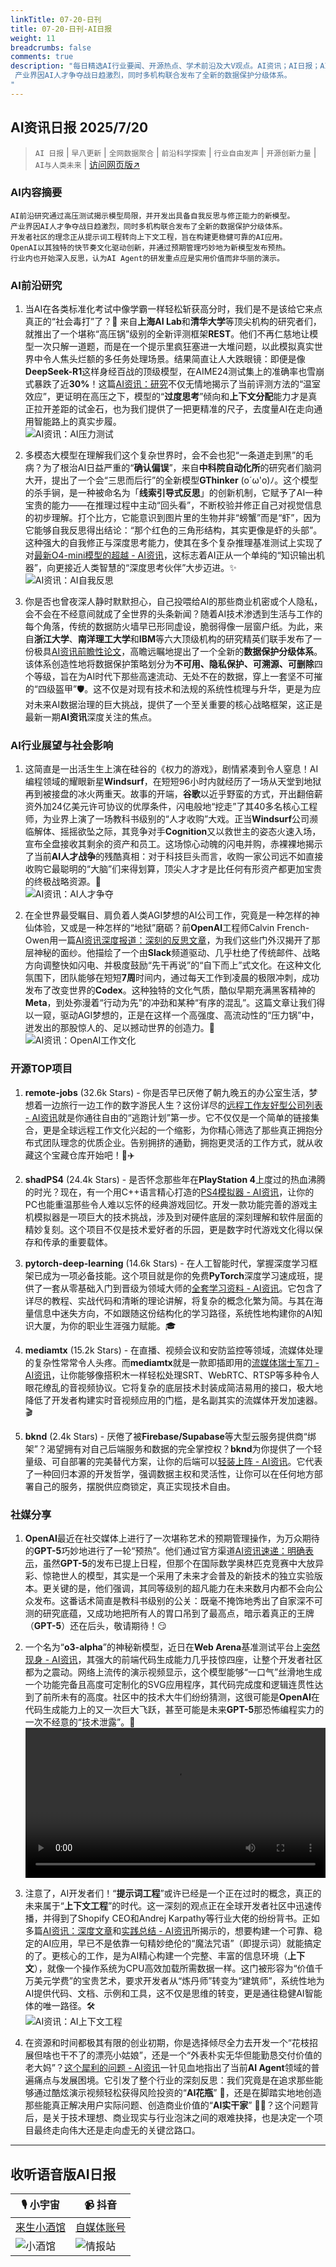 ```yaml
---
linkTitle: 07-20-日刊
title: 07-20-日刊-AI日报
weight: 11
breadcrumbs: false
comments: true
description: "每日精选AI行业要闻、开源热点、学术前沿及大V观点。AI资讯；AI日报；AI知识库；AI教程；AI资讯日报；AI工具；AI Daily News 。AI前沿研究通过高压测试揭示模型局限，并开发出具备自我反思与修正能力的新模型。 产业界因AI人才争夺战日趋激烈，同时多机构联合发布了全新的数据保护分级体系。"
---
```


## AI资讯日报 2025/7/20

>  `AI 日报` | `早八更新` | `全网数据聚合` | `前沿科学探索` | `行业自由发声` | `开源创新力量` | `AI与人类未来` | [访问网页版↗️](https://ai.hubtoday.app/)



### **AI内容摘要**

```
AI前沿研究通过高压测试揭示模型局限，并开发出具备自我反思与修正能力的新模型。
产业界因AI人才争夺战日趋激烈，同时多机构联合发布了全新的数据保护分级体系。
开发者社区的理念正从提示词工程转向上下文工程，旨在构建更稳健可靠的AI应用。
OpenAI以其独特的快节奏文化驱动创新，并通过预期管理巧妙地为新模型发布预热。
行业内也开始深入反思，认为AI Agent的研发重点应是实用价值而非华丽的演示。
```

### AI前沿研究

1.  当AI在各类标准化考试中像学霸一样轻松斩获高分时，我们是不是该给它来点真正的“社会毒打”了？🤔 来自**上海AI Lab**和**清华大学**等顶尖机构的研究者们，就推出了一个堪称“高压锅”级别的全新评测框架**REST**。他们不再仁慈地让模型一次只解一道题，而是在一个提示里疯狂塞进一大堆问题，以此模拟真实世界中令人焦头烂额的多任务处理场景。结果简直让人大跌眼镜：即便是像**DeepSeek-R1**这样身经百战的顶级模型，在AIME24测试集上的准确率也雪崩式暴跌了近**30%**！这篇[AI资讯：研究](https://arxiv.org/abs/2507.10541)不仅无情地揭示了当前评测方法的“温室效应”，更证明在高压之下，模型的“**过度思考**”倾向和**上下文分配**能力才是真正拉开差距的试金石，也为我们提供了一把更精准的尺子，去度量AI在走向通用智能路上的真实步履。
<br/>![AI资讯：AI压力测试](https://cdn.jsdmirror.com/gh/justlovemaki/imagehub@main/images/2025/07/news_01k0hwb125f86v5rpm7csv82r4.avif)<br/>

2.  多模态大模型在理解我们这个复杂世界时，会不会也犯“一条道走到黑”的毛病？为了根治AI日益严重的“**确认偏误**”，来自**中科院自动化所**的研究者们脑洞大开，提出了一个会“三思而后行”的全新模型**GThinker** (o´ω'o)ﾉ。这个模型的杀手锏，是一种被命名为「**线索引导式反思**」的创新机制，它赋予了AI一种宝贵的能力——在推理过程中主动“回头看”，不断校验并修正自己对视觉信息的初步理解。打个比方，它能意识到图片里的生物并非“螃蟹”而是“虾”，因为它能够自我反思得出结论：“那个红色的三角形结构，其实更像是虾的头部”。这种强大的自我修正与深度思考能力，使其在多个复杂推理基准测试上实现了对[最新O4-mini模型的超越 - AI资讯](https://arxiv.org/abs/2506.01078)，这标志着AI正从一个单纯的“知识输出机器”，向更接近人类智慧的“深度思考伙伴”大步迈进。✨
<br/>![AI资讯：AI自我反思](https://cdn.jsdmirror.com/gh/justlovemaki/imagehub@main/images/2025/07/news_01k0hwb4f0e3n81zcefqp9x3y4.avif)<br/>

3.  你是否也曾夜深人静时默默担心，自己投喂给AI的那些商业机密或个人隐私，会不会在不经意间就成了全世界的头条新闻？随着AI技术渗透到生活与工作的每个角落，传统的数据防火墙早已形同虚设，脆弱得像一层窗户纸。为此，来自**浙江大学**、**南洋理工大学**和**IBM**等六大顶级机构的研究精英们联手发布了一份极具[AI资讯前瞻性论文](https://arxiv.org/abs/2507.03034)，高瞻远瞩地提出了一个全新的**数据保护分级体系**。该体系创造性地将数据保护策略划分为**不可用、隐私保护、可溯源、可删除**四个等级，旨在为AI时代下那些高速流动、无处不在的数据，穿上一套坚不可摧的“四级盔甲”🛡️。这不仅是对现有技术和法规的系统性梳理与升华，更是为应对未来AI数据治理的巨大挑战，提供了一个至关重要的核心战略框架，这正是最新一期**AI资讯**深度关注的焦点。

### AI行业展望与社会影响

1.  这简直是一出活生生上演在硅谷的《权力的游戏》，剧情紧凑到令人窒息！AI编程领域的耀眼新星**Windsurf**，在短短96小时内就经历了一场从天堂到地狱再到被接盘的冰火两重天。故事的开端，**谷歌**以近乎野蛮的方式，开出翻倍薪资外加24亿美元许可协议的优厚条件，闪电般地“挖走”了其40多名核心工程师，为业界上演了一场教科书级别的“人才收购”大戏。正当**Windsurf**公司濒临解体、摇摇欲坠之际，其竞争对手**Cognition**又以救世主的姿态火速入场，宣布全盘接收其剩余的资产和员工。这场惊心动魄的闪电并购，赤裸裸地揭示了当前**AI人才战争**的残酷真相：对于科技巨头而言，收购一家公司远不如直接收购它最聪明的“大脑”们来得划算，顶尖人才才是比任何有形资产都更加宝贵的终极战略资源。🤯
<br/>![AI资讯：AI人才争夺](https://cdn.jsdmirror.com/gh/justlovemaki/imagehub@main/images/2025/07/news_01k0hwb7f2feka6rf2czm9vmzh.avif)<br/>

2.  在全世界最受瞩目、肩负着人类AGI梦想的AI公司工作，究竟是一种怎样的神仙体验，又或是一种怎样的“地狱”磨砺？前**OpenAI**工程师Calvin French-Owen用一篇[AI资讯深度报道：深刻的反思文章](https://www.jiqizhixin.com/articles/2025-07-19-5)，为我们这些门外汉揭开了那层神秘的面纱。他描绘了一个由**Slack**频道驱动、几乎杜绝了传统邮件、战略方向调整快如闪电、并极度鼓励“先干再说”的“自下而上”式文化。在这种文化氛围下，团队能够在短短**7周**时间内，通过每天工作到凌晨的极限冲刺，成功发布了改变世界的**Codex**。这种独特的文化气质，酷似早期充满黑客精神的**Meta**，到处弥漫着“行动为先”的冲劲和某种“有序的混乱”。这篇文章让我们得以一窥，驱动AGI梦想的，正是在这样一个高强度、高流动性的“压力锅”中，迸发出的那股惊人的、足以撼动世界的创造力。🚀
<br/>![AI资讯：OpenAI工作文化](https://cdn.jsdmirror.com/gh/justlovemaki/imagehub@main/images/2025/07/news_01k0hwba78f67a7qmn3fa4gx09.avif)<br/>

### 开源TOP项目

1. **remote-jobs** (32.6k Stars) - 你是否早已厌倦了朝九晚五的办公室生活，梦想着一边旅行一边工作的数字游民人生？这份详尽的[远程工作友好型公司列表 - AI资讯](https://github.com/remoteintech/remote-jobs)就是你通往自由的“逃跑计划”第一步。它不仅仅是一个简单的链接集合，更是全球远程工作文化兴起的一个缩影，为你精心筛选了那些真正拥抱分布式团队理念的优质企业。告别拥挤的通勤，拥抱更灵活的工作方式，就从收藏这个宝藏仓库开始吧！💼✈️

2.  **shadPS4** (24.4k Stars) - 是否怀念那些年在**PlayStation 4**上度过的热血沸腾的时光？现在，有一个用C++语言精心打造的[PS4模拟器 - AI资讯](https://github.com/shadps4-emu/shadPS4)，让你的PC也能重温那些令人难以忘怀的经典游戏回忆。开发一款功能完善的游戏主机模拟器是一项巨大的技术挑战，涉及到对硬件底层的深刻理解和软件层面的精妙复刻。这个项目不仅是技术爱好者的乐园，更是数字时代游戏文化得以保存和传承的重要载体。

3.  **pytorch-deep-learning** (14.6k Stars) - 在人工智能时代，掌握深度学习框架已成为一项必备技能。这个项目就是你的免费**PyTorch**深度学习速成班，提供了一套从零基础入门到晋级为领域大师的[全套学习资料 - AI资讯](https://github.com/mrdbourke/pytorch-deep-learning)。它包含了详尽的教程、实战代码和清晰的理论讲解，将复杂的概念化繁为简。与其在海量信息中迷失方向，不如跟随这份结构化的学习路径，系统性地构建你的AI知识大厦，为你的职业生涯强力赋能。🎓

4.  **mediamtx** (15.2k Stars) - 在直播、视频会议和安防监控等领域，流媒体处理的复杂性常常令人头疼。而**mediamtx**就是一款即插即用的[流媒体瑞士军刀 - AI资讯](https://github.com/bluenviron/mediamtx)，让你能够像搭积木一样轻松处理SRT、WebRTC、RTSP等多种令人眼花缭乱的音视频协议。它将复杂的底层技术封装成简洁易用的接口，极大地降低了开发者构建实时音视频应用的门槛，是名副其实的流媒体开发加速器。🎬

5.  **bknd** (2.4k Stars) - 厌倦了被**Firebase/Supabase**等大型云服务提供商“绑架”？渴望拥有对自己后端服务和数据的完全掌控权？**bknd**为你提供了一个轻量级、可自部署的完美替代方案，让你的后端可以[轻装上阵 - AI资讯](https://github.com/bknd-io/bknd)。它代表了一种回归本源的开发哲学，强调数据主权和灵活性，让你可以在任何地方部署自己的服务，摆脱供应商锁定，真正实现技术自由。

### 社媒分享

1.  **OpenAI**最近在社交媒体上进行了一次堪称艺术的预期管理操作，为万众期待的**GPT-5**巧妙地进行了一轮“预热”。他们通过官方渠道[AI资讯速递：明确表示](https://x.com/OpenAI/status/1946594933470900631)，虽然**GPT-5**的发布已提上日程，但那个在国际数学奥林匹克竞赛中大放异彩、惊艳世人的模型，其实是一个采用了未来才会普及的新技术的独立实验版本。更关键的是，他们强调，其同等级别的超凡能力在未来数月内都不会向公众发布。这番话术简直是教科书级别的公关：既毫不掩饰地秀出了自家深不可测的研究底蕴，又成功地把所有人的胃口吊到了最高点，暗示着真正的王牌（**GPT-5**）还在后头，敬请期待！😏

2.  一个名为“**o3-alpha**”的神秘新模型，近日在**Web Arena**基准测试平台上[突然现身 - AI资讯](https://x.com/op7418/status/1946585176920002897)，其强大的前端代码生成能力几乎技惊四座，让整个开发者社区都为之震动。网络上流传的演示视频显示，这个模型能够“一口气”丝滑地生成一个功能完备且高度可定制化的SVG应用程序，其代码完成度和逻辑连贯性达到了前所未有的高度。社区中的技术大牛们纷纷猜测，这很可能是**OpenAI**在代码生成能力上的又一次巨大飞跃，甚至可能是未来**GPT-5**那恐怖编程实力的一次不经意的“技术泄露”。👀
<br/><video src="https://cdn.jsdmirror.com/gh/justlovemaki/imagehub@main/images/2025/07/news_01k0hwbqr3eh6agxtzrh94y4v5.mp4" controls="controls" width="100%"></video><br/>

3.  注意了，AI开发者们！“**提示词工程**”或许已经是一个正在过时的概念，真正的未来属于“**上下文工程**”的时代。这一深刻的观点正在全球开发者社区中迅速传播，并得到了Shopify CEO和Andrej Karpathy等行业大佬的纷纷背书。正如多篇[AI资讯：深度文章](https://baoyu.io/translations/context-engineering-prompt-engineering-by-addy)和[实践总结 - AI资讯](https://m.okjike.com/originalPosts/687aeaec7ee613ba5a60ddd2)所揭示的，想要构建一个可靠、稳定的AI应用，早已不是依靠一句精妙绝伦的“魔法咒语”（即提示词）就能搞定的了。更核心的工作，是为AI精心构建一个完整、丰富的信息环境（**上下文**），就像一个操作系统为CPU高效加载所需数据一样。这门被形容为“价值千万美元学费”的宝贵艺术，要求开发者从“炼丹师”转变为“建筑师”，系统性地为AI提供代码、文档、示例和工具，这不仅是思维的转变，更是通往稳健AI智能体的唯一路径。🛠️
<br/>![AI资讯：AI上下文工程](https://cdn.jsdmirror.com/gh/justlovemaki/imagehub@main/images/2025/07/news_01k0hwbwbmfbjr02fphpagpdv6.avif)<br/>

4.  在资源和时间都极其有限的创业初期，你是选择倾尽全力去开发一个“花枝招展但啥也干不了的漂亮小姑娘”，还是一个“外表朴实无华但能勤恳交付价值的老大妈”？[这个犀利的问题 - AI资讯](https://x.com/Yangyixxxx/status/1946440743314395151)一针见血地指出了当前**AI Agent**领域的普遍痛点与发展困境。它引发了整个行业的深刻反思：我们究竟是在追求那些能够通过酷炫演示视频轻松获得风险投资的“**AI花瓶**” 💃，还是在脚踏实地地创造那些能真正解决用户实际问题、创造商业价值的“**AI实干家**” 👩‍🔧？这个问题背后，是关于技术理想、商业现实与行业泡沫之间的艰难抉择，也是决定一个项目最终走向伟大还是走向虚无的关键岔路口。

---

## **收听语音版AI日报**

| 🎙️ **小宇宙** | 📹 **抖音** |
| --- | --- |
| [来生小酒馆](https://www.xiaoyuzhoufm.com/podcast/683c62b7c1ca9cf575a5030e)  |   [自媒体账号](https://www.douyin.com/user/MS4wLjABAAAAwpwqPQlu38sO38VyWgw9ZjDEnN4bMR5j8x111UxpseHR9DpB6-CveI5KRXOWuFwG)| 
| ![小酒馆](https://cdn.jsdmirror.com/gh/justlovemaki/imagehub@main/logo/f959f7984e9163fc50d3941d79a7f262.md.png) | ![情报站](https://cdn.jsdmirror.com/gh/justlovemaki/imagehub@main/logo/7fc30805eeb831e1e2baa3a240683ca3.md.png) |

    

